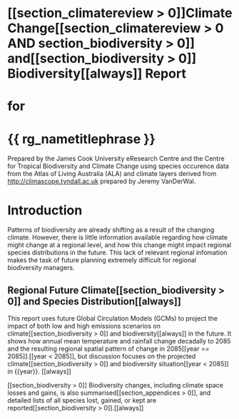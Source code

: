 
[[section_climatereview > 0]]Climate Change[[section_climatereview > 0 AND section_biodiversity > 0]] and[[section_biodiversity > 0]] Biodiversity[[always]] Report
================================================================
for
===
{{ rg_nametitlephrase }}
==================

Prepared by the James Cook University eResearch Centre and the Centre for Tropical Biodiversity and Climate Change using species occurence data from the Atlas of Living Australia (ALA) and climate layers derived from http://climascope.tyndall.ac.uk prepared by Jeremy VanDerWal.

# Introduction

Patterns of biodiversity are already shifting as a result of the changing climate.  However, there is little information available regarding how climate might change at a regional level, and how this change might impact regional species distributions in the future.  This lack of relevant regional infomation makes the task of future planning extremely difficult for regional biodiversity managers.

## Regional Future Climate[[section_biodiversity > 0]] and Species Distribution[[always]]

This report uses future Global Circulation Models (GCMs) to project the impact of both low and high emissions scenarios on climate[[section_biodiversity > 0]] and biodiversity[[always]] in the future.  It shows how annual mean temperature and rainfall change decadally to 2085 and the resulting regional spatial pattern of change in 2085[[year == 2085]].[[year < 2085]], but discussion focuses on the projected climate[[section_biodiversity > 0]] and biodiversity situation[[year < 2085]] in {{year}}.
[[always]]

[[section_biodiversity > 0]]
Biodiversity changes, including climate space losses and gains, is also summarised[[section_appendices > 0]], and detailed lists of all species lost, gained, or kept are reported[[section_biodiversity > 0]].[[always]]
